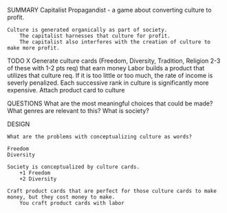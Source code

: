 SUMMARY
    Capitalist Propagandist - a game about converting culture to profit. 
    
    Culture is generated organically as part of society.
        The capitalist harnesses that culture for profit.
        The capitalist also interferes with the creation of culture to make more profit.

    


TODO
    X Generate culture cards (Freedom, Diversity, Tradition, Religion 2-3 of these with 1-2 pts req) that earn money
    Labor builds a product that utilizes that culture req.
        If it is too little or too much, the rate of income is severly penalized. 
        Each successive rank in culture is significantly more expensive.
    Attach product card to culture

QUESTIONS
    What are the most meaningful choices that could be made?
    What genres are relevant to this?
    What is society?
        


DESIGN

    What are the problems with conceptualizing culture as words?
    
    Freedom
    Diversity

    Society is conceptualized by culture cards.
        +1 Freedom
        +2 Diversity
    
    Craft product cards that are perfect for those culture cards to make money, but they cost money to make.
        You craft product cards with labor 